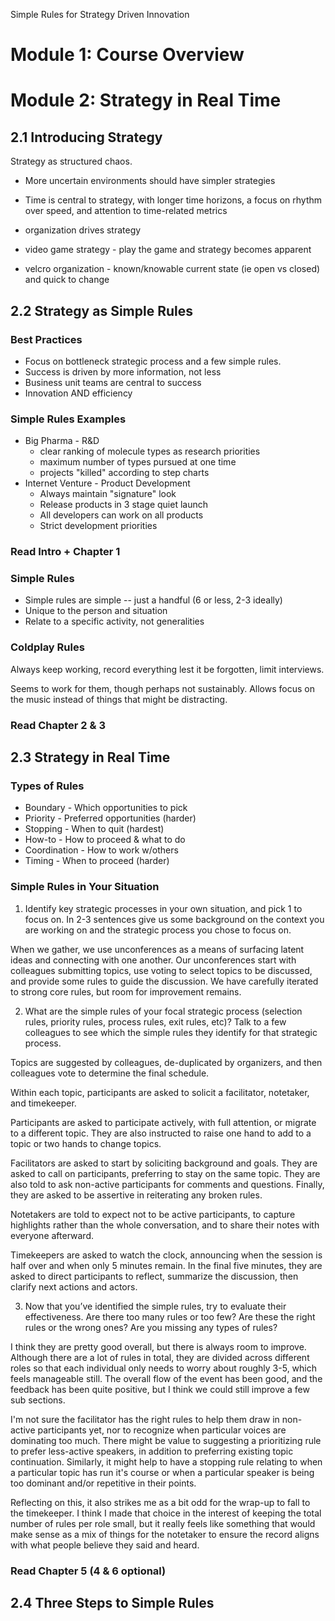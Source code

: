 Simple Rules for Strategy Driven Innovation

# Module 1: Course Overview

# Module 2: Strategy in Real Time

## 2.1 Introducing Strategy

Strategy as structured chaos.

* More uncertain environments should have simpler strategies
* Time is central to strategy, with longer time horizons, a focus on rhythm over speed, and attention to time-related metrics
* organization drives strategy

* video game strategy - play the game and strategy becomes apparent
* velcro organization - known/knowable current state (ie open vs closed) and quick to change

## 2.2 Strategy as Simple Rules

### Best Practices

* Focus on bottleneck strategic process and a few simple rules.
* Success is driven by more information, not less
* Business unit teams are central to success
* Innovation AND efficiency

### Simple Rules Examples

* Big Pharma - R&D
  * clear ranking of molecule types as research priorities
  * maximum number of types pursued at one time
  * projects "killed" according to step charts
* Internet Venture - Product Development
  * Always maintain "signature" look
  * Release products in 3 stage quiet launch
  * All developers can work on all products
  * Strict development priorities

### Read Intro + Chapter 1

### Simple Rules

* Simple rules are simple -- just a handful (6 or less, 2-3 ideally)
* Unique to the person and situation
* Relate to a specific activity, not generalities

### Coldplay Rules

Always keep working, record everything lest it be forgotten, limit interviews.

Seems to work for them, though perhaps not sustainably. Allows focus on the music instead of things that might be distracting.

### Read Chapter 2 & 3

## 2.3 Strategy in Real Time

### Types of Rules

* Boundary - Which opportunities to pick
* Priority - Preferred opportunities (harder)
* Stopping - When to quit (hardest)
* How-to - How to proceed & what to do
* Coordination - How to work w/others
* Timing - When to proceed (harder)

### Simple Rules in Your Situation

1. Identify key strategic processes in your own situation, and pick 1 to focus 
on. In 2-3 sentences give us some background on the context you are working on 
and the strategic process you chose to focus on.

When we gather, we use unconferences as a means of surfacing latent ideas and connecting with one another. Our unconferences start with colleagues submitting topics, use voting to select topics to be discussed, and provide some rules to guide the discussion. We have carefully iterated to strong core rules, but room for improvement remains.

2. What are the simple rules of your focal strategic process (selection rules, 
priority rules, process rules, exit rules, etc)? Talk to a few colleagues to 
see which the simple rules they identify for that strategic process.

Topics are suggested by colleagues, de-duplicated by organizers, and then colleagues vote to determine the final schedule.

Within each topic, participants are asked to solicit a facilitator, notetaker, and timekeeper.

Participants are asked to participate actively, with full attention, or migrate to a different topic. They are also instructed to raise one hand to add to a topic or two hands to change topics.

Facilitators are asked to start by soliciting background and goals. They are asked to call on participants, preferring to stay on the same topic. They are also told to ask non-active participants for comments and questions. Finally, they are asked to be assertive in reiterating any broken rules.

Notetakers are told to expect not to be active participants, to capture highlights rather than the whole conversation, and to share their notes with everyone afterward.

Timekeepers are asked to watch the clock, announcing when the session is half over and when only 5 minutes remain. In the final five minutes, they are asked to direct participants to reflect, summarize the discussion, then clarify next actions and actors.

3. Now that you’ve identified the simple rules, try to evaluate their 
effectiveness. Are there too many rules or too few? Are these the right rules 
or the wrong ones? Are you missing any types of rules?

I think they are pretty good overall, but there is always room to improve. Although there are a lot of rules in total, they are divided across different roles so that each individual only needs to worry about roughly 3-5, which feels manageable still. The overall flow of the event has been good, and the feedback has been quite positive, but I think we could still improve a few sub sections.

I'm not sure the facilitator has the right rules to help them draw in non-active participants yet, nor to recognize when particular voices are dominating too much. There might be value to suggesting a prioritizing rule to prefer less-active speakers, in addition to preferring existing topic continuation. Similarly, it might help to have a stopping rule relating to when a particular topic has run it's course or when a particular speaker is being too dominant and/or repetitive in their points.

Reflecting on this, it also strikes me as a bit odd for the wrap-up to fall to the timekeeper. I think I made that choice in the interest of keeping the total number of rules per role small, but it really feels like something that would make sense as a mix of things for the notetaker to ensure the record aligns with what people believe they said and heard.

### Read Chapter 5 (4 & 6 optional)

## 2.4 Three Steps to Simple Rules
